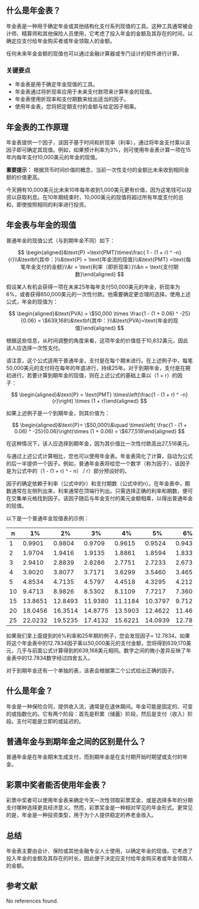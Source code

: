 ## 什么是年金表？

年金表是一种用于确定年金或其他结构化支付系列现值的工具。这种工具通常被会计师、精算师和其他保险人员使用，它考虑了投入年金的金额及其存在的时间，以确定应支付给年金购买者或年金领取人的金额。

任何未来年金金额的现值也可以通过金融计算器或专门设计的软件进行计算。

### 关键要点

- 年金表是用于确定年金现值的工具。
- 年金表通过将折现率应用于未来支付款项来计算年金的现值。
- 年金表使用折现率和支付期数来给出适当的因子。
- 使用年金表，您将把定期支付的金额与给定因子相乘。

## 年金表的工作原理

年金表提供一个因子，该因子基于时间和折现率（利率），通过将年金支付乘以该因子即可确定其现值。例如，如果预计利率为3%，则可使用年金表计算一项在15年内每年支付10,000美元的年金的现值。

**重要提示：** 根据货币时间价值的概念，当前一次性支付的金额比未来收到相同金额的价值更高。

今天拥有10,000美元比未来10年每年收到1,000美元更有价值，因为这笔钱可以投资以获取利息。在10年期结束时，10,000美元的现值将超过所有年度支付的总和，即使按照相同的利率进行投资。

## 年金表与年金的现值

普通年金的现值公式（与到期年金不同）如下：

$$ \begin{aligned}&\text{P} =\text{PMT}\times\frac{ 1 - (1 + r) ^ -n}{r}\\&\textbf{其中：}\\&\text{P} = \text{年金流的现值}\\&\text{PMT} =\text{每笔年金支付的金额}\\&r = \text{利率（即折现率）}\\&n = \text{支付期数}\end{aligned} $$

假设某人有机会获得一项在未来25年每年支付50,000美元的年金，折现率为6%，或者获得650,000美元的一次性付款。他需要确定更合理的选择。使用上述公式，年金的现值为：

$$ \begin{aligned}&\text{PVA} = \$50,000 \times \frac{1 - (1 + 0.06) ^ -25}{0.06} = \$639,168\\&\textbf{其中：}\\&\text{PVA}=\text{年金的现值}\end{aligned} $$

根据这些信息，从时间调整的角度来看，这项年金的价值低于10,832美元，因此该人应选择一次性支付。

请注意，这个公式适用于普通年金，支付是在每个期末进行。在上述例子中，每笔50,000美元的支付将在每年的年底进行，持续25年。对于到期年金，支付是在期初进行。若要计算到期年金的现值，则在上述公式的基础上乘以（1 + r）的因子：

$$ \begin{aligned}&\text{P} = \text{PMT} \times\left(\frac{1 - (1 + r) ^ -n}{r}\right) \times (1 + r)\end{aligned} $$

如果上述例子是一个到期年金，则其价值为：

$$ \begin{aligned}&\text{P}= \$50,000\\&\quad \times\left( \frac{1 - (1 + 0.06) ^ -25}{0.06}\right)\times (1 + 0.06) = \$677,518\end{aligned} $$

在这种情况下，该人应选择到期年金，因为其价值比一次性付款高出27,518美元。

与通过上述公式计算相比，您也可以使用年金表。年金表简化了计算，自动为公式的后一半提供一个因子。例如，普通年金表将给您一个数字（称为因子），该因子是为公式中的（1 - (1 + r) ^ - n） / r）部分预设好的。

因子的确定依赖于利率（公式中的r）和支付期数（公式中的n）。在年金表中，期数通常在左侧列出来，利率通常在顶端行列出。只需选择正确的利率和期数，便可在交集单元格找到因子。该因子随后与年金支付的美元金额相乘，以得出普通年金的现值。

以下是一个普通年金现值表的示例：

|n|1%|2%|3%|4%|5%|6%
|---|---|---|---|---|---|---|
|1|0.9901|0.9804|0.9709|0.9615|0.9524|0.9434
|2|1.9704|1.9416|1.9135|1.8861|1.8594|1.8334
|3|2.9410|2.8839|2.8286|2.7751|2.7233|2.6730
|4|3.9020|3.8077|3.7171|3.6299|3.5460|3.4651
|5|4.8534|4.7135|4.5797|4.4518|4.3295|4.2124
|10|9.4713|8.9826|8.5302|8.1109|7.7217|7.3601
|15|13.8651|12.8493|11.9380|11.1184|10.3797|9.7123
|20|18.0456|16.3514|14.8775|13.5903|12.4622|11.4699
|25|22.0232|19.5235|17.4132|15.6221|14.0939|12.7834

如果我们拿上面提到的6%利率和25年期的例子，您会发现因子= 12.7834。如果将这个年金表中的12.7834因子乘以50,000美元的支付金额，您将得到639,170美元，几乎与前面公式计算得到的639,168美元相同。数字之间的微小差异反映了年金表中的12.7834数字经过四舍五入。

对于到期年金还有一个单独的表，该表会根据第二个公式给出正确的因子。

## 什么是年金？

年金是一种保险合同，提供收入流，通常是在退休期间。年金可能是固定的、可变的或指数化的。它有两个阶段：首先是积累（储蓄）阶段，然后是支付（收入）阶段。支付可能是立即的或延迟的。

## 普通年金与到期年金之间的区别是什么？

普通年金是在年金期末生成支付，而到期年金是在支付期开始时期望或支付的年金。

## 彩票中奖者能否使用年金表？

彩票中奖者可以使用年金表来确定今天一次性领取彩票奖金，或是选择多年的分期支付哪种选择更具经济意义。然而，彩票奖金是一种相对罕见的年金形式。更常见的是，年金是一种投资类型，用于为个人提供稳定的养老金收入。

## 总结

年金表主要由会计、保险或其他金融专业人士使用，以确定年金的现值。它考虑了投入年金的金额及其存在的时长，因此便于决定应支付给年金购买者或年金领取人的金额。

## 参考文献

No references found.
